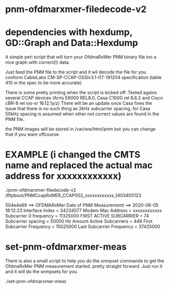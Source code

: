 # pnm-ofdmarxmer-filedecode-v2
# dependencies with hexdump, GD::Graph and Data::Hexdump

A simple perl script that will turn your OfdmaRxMer PNM binary file ino a nice graph with correct(!) data.
 
Just feed the PNM file to the script and it wil decode the file for you conform CableLabs CM-SP-CCAP-OSSIv3.1-I17-191204 specification (table 410 in the spec to be more accurate)

There is some pretty printing when the script is kicked off.
Tested agains several CCAP devices (Arris E6000 REL8.0, Casa C100G rel 8.6.2 and Cisco cBR-8 rel ios-xr 16.12.1y/z)
There will be an update once Casa fixes the issue that there is no such thing as 2kHz subcarrier spacing. for Casa 50kHz spacing is assumed when other not correct values are found in the PNM file.

the PNM images will be stored in /var/ww/html/pnm but you can change that if you want offcourse.

# EXAMPLE (i changed the CMTS name and replaced the actual mac address for xxxxxxxxxxxx)

./pnm-ofdmarxmer-filedecode-v2 /tftpboot/PNMCcapRxMER_CCAP002_xxxxxxxxxxxx_1403405123

504e4e69 ==> OFDMARxMer
Date of PNM Measurememt ==> 2020-06-05 18:12:23
Interface Index = 34234577
Modem Mac Address = xxxxxxxxxxxx
Subcarrier 0 frequency = 11325000
FIRST ACTIVE SUBCARRIER = 74
Subcarrier spacing = 50000 Hz
Amount Active Subcarriers = 448
First Subcarrier Frequency = 15025000
Last Subcarrier Frequency = 37425000


# set-pnm-ofdmarxmer-meas

There is also a small script to help you do the snmpset commands to get the OfdmaRxMer PNM measurement started.
pretty straight forward. Just run it and it will do the snmpsets for you.

./set-pnm-ofdmarxmer-meas <CCAP-NAME> <MODEM MAC> <IFINDEX> <SNMP RW COMMUNITY STRING>

